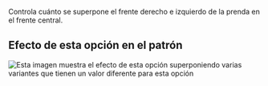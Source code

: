 Controla cuánto se superpone el frente derecho e izquierdo de la prenda en el frente central.

## Efecto de esta opción en el patrón

![Esta imagen muestra el efecto de esta opción superponiendo varias variantes que tienen un valor diferente para esta opción](carlita_frontoverlap_sample.svg "Efecto de esta opción en el patrón")
